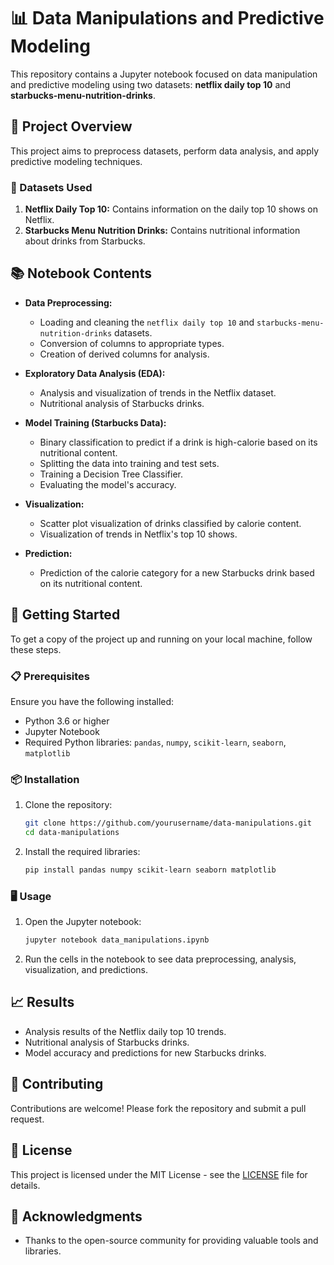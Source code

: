 # 📊 Data Manipulations and Predictive Modeling

This repository contains a Jupyter notebook focused on data manipulation and predictive modeling using two datasets: **netflix daily top 10** and **starbucks-menu-nutrition-drinks**.

## 📝 Project Overview

This project aims to preprocess datasets, perform data analysis, and apply predictive modeling techniques.

### 📁 Datasets Used

1. **Netflix Daily Top 10:** Contains information on the daily top 10 shows on Netflix.
2. **Starbucks Menu Nutrition Drinks:** Contains nutritional information about drinks from Starbucks.

## 📚 Notebook Contents

- **Data Preprocessing:**
  - Loading and cleaning the `netflix daily top 10` and `starbucks-menu-nutrition-drinks` datasets.
  - Conversion of columns to appropriate types.
  - Creation of derived columns for analysis.

- **Exploratory Data Analysis (EDA):**
  - Analysis and visualization of trends in the Netflix dataset.
  - Nutritional analysis of Starbucks drinks.

- **Model Training (Starbucks Data):**
  - Binary classification to predict if a drink is high-calorie based on its nutritional content.
  - Splitting the data into training and test sets.
  - Training a Decision Tree Classifier.
  - Evaluating the model's accuracy.

- **Visualization:**
  - Scatter plot visualization of drinks classified by calorie content.
  - Visualization of trends in Netflix's top 10 shows.

- **Prediction:**
  - Prediction of the calorie category for a new Starbucks drink based on its nutritional content.

## 🚀 Getting Started

To get a copy of the project up and running on your local machine, follow these steps.

### 📋 Prerequisites

Ensure you have the following installed:
- Python 3.6 or higher
- Jupyter Notebook
- Required Python libraries: `pandas`, `numpy`, `scikit-learn`, `seaborn`, `matplotlib`

### 📦 Installation

1. Clone the repository:
    ```sh
    git clone https://github.com/yourusername/data-manipulations.git
    cd data-manipulations
    ```

2. Install the required libraries:
    ```sh
    pip install pandas numpy scikit-learn seaborn matplotlib
    ```

### 🖥️ Usage

1. Open the Jupyter notebook:
    ```sh
    jupyter notebook data_manipulations.ipynb
    ```

2. Run the cells in the notebook to see data preprocessing, analysis, visualization, and predictions.

## 📈 Results

- Analysis results of the Netflix daily top 10 trends.
- Nutritional analysis of Starbucks drinks.
- Model accuracy and predictions for new Starbucks drinks.

## 🤝 Contributing

Contributions are welcome! Please fork the repository and submit a pull request.

## 📜 License

This project is licensed under the MIT License - see the [LICENSE](LICENSE) file for details.

## 🙏 Acknowledgments

- Thanks to the open-source community for providing valuable tools and libraries.
